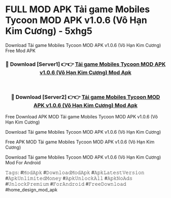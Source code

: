 # FULL MOD APK Tải game Mobiles Tycoon MOD APK v1.0.6 (Vô Hạn Kim Cương) - 5xhg5
Download Tải game Mobiles Tycoon MOD APK v1.0.6 (Vô Hạn Kim Cương) Free Mod APK

<div align="center">
<h3>🔴 Download [Server1] 👉👉 <a href="https://apk-comot.site?title=Tải_game_Mobiles_Tycoon_MOD_APK_v1.0.6_(Vô_Hạn_Kim_Cương)">Tải game Mobiles Tycoon MOD APK v1.0.6 (Vô Hạn Kim Cương) Mod Apk</a></h3><br>

<h3>🔴 Download [Server2] 👉👉 <a href="https://apk-comot.site?title=Tải_game_Mobiles_Tycoon_MOD_APK_v1.0.6_(Vô_Hạn_Kim_Cương)">Tải game Mobiles Tycoon MOD APK v1.0.6 (Vô Hạn Kim Cương) Mod Apk</a></h3>
</div>


Free Download APK MOD Tải game Mobiles Tycoon MOD APK v1.0.6 (Vô Hạn Kim Cương)

Download Tải game Mobiles Tycoon MOD APK v1.0.6 (Vô Hạn Kim Cương) 

Free APK MOD Tải game Mobiles Tycoon MOD APK v1.0.6 (Vô Hạn Kim Cương) 

Download Tải game Mobiles Tycoon MOD APK v1.0.6 (Vô Hạn Kim Cương) Mod For Android

𝚃𝚊𝚐𝚜: #𝙼𝚘𝚍𝙰𝚙𝚔 #𝙳𝚘𝚠𝚗𝚕𝚘𝚊𝚍𝙼𝚘𝚍𝙰𝚙𝚔 #𝙰𝚙𝚔𝙻𝚊𝚝𝚎𝚜𝚝𝚅𝚎𝚛𝚜𝚒𝚘𝚗 #𝙰𝚙𝚔𝚄𝚗𝚕𝚒𝚖𝚒𝚝𝚎𝚍𝙼𝚘𝚗𝚎𝚢 #𝙰𝚙𝚔𝚄𝚗𝚕𝚘𝚌𝚔𝙰𝚕𝚕 #𝙰𝚙𝚔𝙽𝚘𝙰𝚍𝚜 #𝚄𝚗𝚕𝚘𝚌𝚔𝙿𝚛𝚎𝚖𝚒𝚞𝚖 #𝙵𝚘𝚛𝙰𝚗𝚍𝚛𝚘𝚒𝚍 #𝙵𝚛𝚎𝚎𝙳𝚘𝚠𝚗𝚕𝚘𝚊𝚍 #home_design_mod_apk